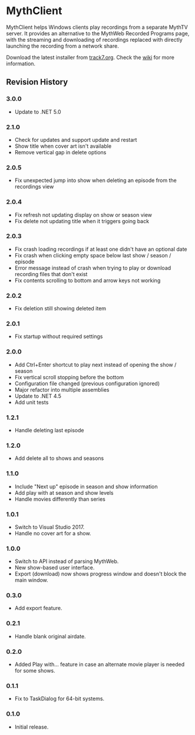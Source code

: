 # MythClient
MythClient helps Windows clients play recordings from a separate MythTV server.  It provides an alternative to the MythWeb Recorded Programs page, with the streaming and downloading of recordings replaced with directly launching the recording from a network share.

Download the latest installer from [track7.org](http://www.track7.org/code/vs/mythclient).  Check the [wiki](https://github.com/misterhaan/MythClient/wiki/) for more information.

## Revision History

### 3.0.0
* Update to .NET 5.0

### 2.1.0
* Check for updates and support update and restart
* Show title when cover art isn't available
* Remove vertical gap in delete options

### 2.0.5
* Fix unexpected jump into show when deleting an episode from the recordings view

### 2.0.4
* Fix refresh not updating display on show or season view
* Fix delete not updating title when it triggers going back

### 2.0.3
* Fix crash loading recordings if at least one didn't have an optional date
* Fix crash when clicking empty space below last show / season / episode
* Error message instead of crash when trying to play or download recording files that don't exist
* Fix contents scrolling to bottom and arrow keys not working

### 2.0.2
* Fix deletion still showing deleted item

### 2.0.1
* Fix startup without required settings

### 2.0.0
* Add Ctrl+Enter shortcut to play next instead of opening the show / season
* Fix vertical scroll stopping before the bottom
* Configuration file changed (previous configuration ignored)
* Major refactor into multiple assemblies
* Update to .NET 4.5
* Add unit tests

### 1.2.1
* Handle deleting last episode

### 1.2.0
* Add delete all to shows and seasons

### 1.1.0
* Include "Next up" episode in season and show information
* Add play with at season and show levels
* Handle movies differently than series

### 1.0.1
* Switch to Visual Studio 2017.
* Handle no cover art for a show.

### 1.0.0
* Switch to API instead of parsing MythWeb.
* New show-based user interface.
* Export (download) now shows progress window and doesn't block the main window.

### 0.3.0
* Add export feature.

### 0.2.1
* Handle blank original airdate.

### 0.2.0
* Added Play with... feature in case an alternate movie player is needed for some shows.

### 0.1.1
* Fix to TaskDialog for 64-bit systems.

### 0.1.0
* Initial release.